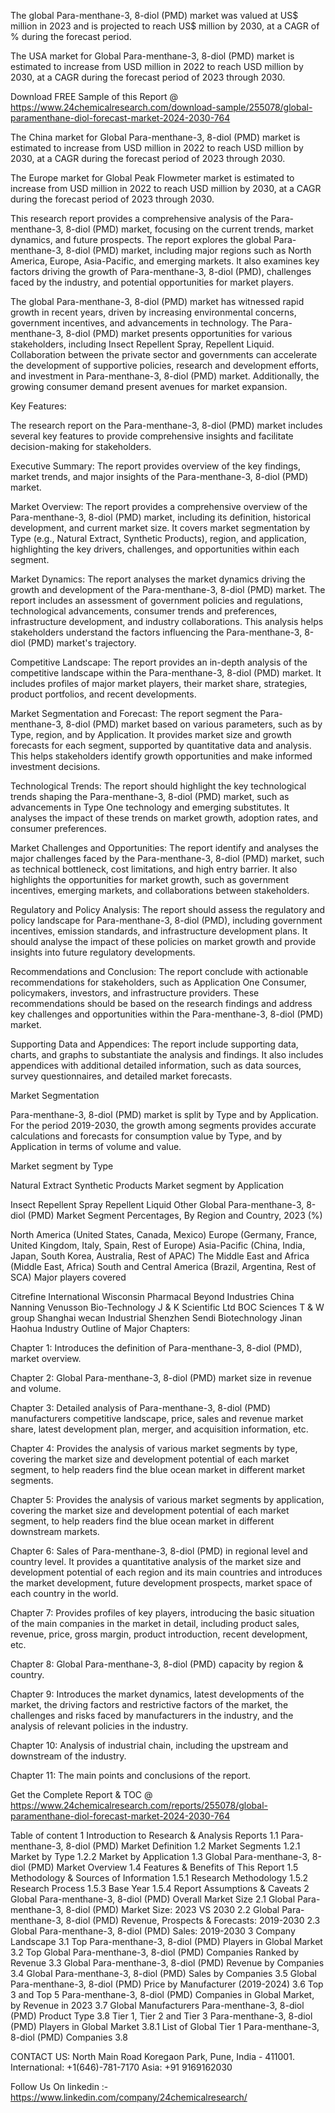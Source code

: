 The global Para-menthane-3, 8-diol (PMD) market was valued at US$ million in 2023 and is projected to reach US$ million by 2030, at a CAGR of % during the forecast period.

The USA market for Global Para-menthane-3, 8-diol (PMD) market is estimated to increase from USD million in 2022 to reach USD million by 2030, at a CAGR during the forecast period of 2023 through 2030.

Download FREE Sample of this Report @ https://www.24chemicalresearch.com/download-sample/255078/global-paramenthane-diol-forecast-market-2024-2030-764

The China market for Global Para-menthane-3, 8-diol (PMD) market is estimated to increase from USD million in 2022 to reach USD million by 2030, at a CAGR during the forecast period of 2023 through 2030.

The Europe market for Global Peak Flowmeter market is estimated to increase from USD million in 2022 to reach USD million by 2030, at a CAGR during the forecast period of 2023 through 2030.

This research report provides a comprehensive analysis of the Para-menthane-3, 8-diol (PMD) market, focusing on the current trends, market dynamics, and future prospects. The report explores the global Para-menthane-3, 8-diol (PMD) market, including major regions such as North America, Europe, Asia-Pacific, and emerging markets. It also examines key factors driving the growth of Para-menthane-3, 8-diol (PMD), challenges faced by the industry, and potential opportunities for market players.

The global Para-menthane-3, 8-diol (PMD) market has witnessed rapid growth in recent years, driven by increasing environmental concerns, government incentives, and advancements in technology. The Para-menthane-3, 8-diol (PMD) market presents opportunities for various stakeholders, including Insect Repellent Spray, Repellent Liquid. Collaboration between the private sector and governments can accelerate the development of supportive policies, research and development efforts, and investment in Para-menthane-3, 8-diol (PMD) market. Additionally, the growing consumer demand present avenues for market expansion.

Key Features:

The research report on the Para-menthane-3, 8-diol (PMD) market includes several key features to provide comprehensive insights and facilitate decision-making for stakeholders.

Executive Summary: The report provides overview of the key findings, market trends, and major insights of the Para-menthane-3, 8-diol (PMD) market.

Market Overview: The report provides a comprehensive overview of the Para-menthane-3, 8-diol (PMD) market, including its definition, historical development, and current market size. It covers market segmentation by Type (e.g., Natural Extract, Synthetic Products), region, and application, highlighting the key drivers, challenges, and opportunities within each segment.

Market Dynamics: The report analyses the market dynamics driving the growth and development of the Para-menthane-3, 8-diol (PMD) market. The report includes an assessment of government policies and regulations, technological advancements, consumer trends and preferences, infrastructure development, and industry collaborations. This analysis helps stakeholders understand the factors influencing the Para-menthane-3, 8-diol (PMD) market's trajectory.

Competitive Landscape: The report provides an in-depth analysis of the competitive landscape within the Para-menthane-3, 8-diol (PMD) market. It includes profiles of major market players, their market share, strategies, product portfolios, and recent developments.

Market Segmentation and Forecast: The report segment the Para-menthane-3, 8-diol (PMD) market based on various parameters, such as by Type, region, and by Application. It provides market size and growth forecasts for each segment, supported by quantitative data and analysis. This helps stakeholders identify growth opportunities and make informed investment decisions.

Technological Trends: The report should highlight the key technological trends shaping the Para-menthane-3, 8-diol (PMD) market, such as advancements in Type One technology and emerging substitutes. It analyses the impact of these trends on market growth, adoption rates, and consumer preferences.

Market Challenges and Opportunities: The report identify and analyses the major challenges faced by the Para-menthane-3, 8-diol (PMD) market, such as technical bottleneck, cost limitations, and high entry barrier. It also highlights the opportunities for market growth, such as government incentives, emerging markets, and collaborations between stakeholders.

Regulatory and Policy Analysis: The report should assess the regulatory and policy landscape for Para-menthane-3, 8-diol (PMD), including government incentives, emission standards, and infrastructure development plans. It should analyse the impact of these policies on market growth and provide insights into future regulatory developments.

Recommendations and Conclusion: The report conclude with actionable recommendations for stakeholders, such as Application One Consumer, policymakers, investors, and infrastructure providers. These recommendations should be based on the research findings and address key challenges and opportunities within the Para-menthane-3, 8-diol (PMD) market.

Supporting Data and Appendices: The report include supporting data, charts, and graphs to substantiate the analysis and findings. It also includes appendices with additional detailed information, such as data sources, survey questionnaires, and detailed market forecasts.

Market Segmentation

Para-menthane-3, 8-diol (PMD) market is split by Type and by Application. For the period 2019-2030, the growth among segments provides accurate calculations and forecasts for consumption value by Type, and by Application in terms of volume and value.

Market segment by Type

Natural Extract
Synthetic Products
Market segment by Application

Insect Repellent Spray
Repellent Liquid
Other
Global Para-menthane-3, 8-diol (PMD) Market Segment Percentages, By Region and Country, 2023 (%)

North America (United States, Canada, Mexico)
Europe (Germany, France, United Kingdom, Italy, Spain, Rest of Europe)
Asia-Pacific (China, India, Japan, South Korea, Australia, Rest of APAC)
The Middle East and Africa (Middle East, Africa)
South and Central America (Brazil, Argentina, Rest of SCA)
Major players covered

Citrefine International
Wisconsin Pharmacal
Beyond Industries China
Nanning Venusson Bio-Technology
J & K Scientific Ltd BOC Sciences
T & W group
Shanghai wecan Industrial
Shenzhen Sendi Biotechnology
Jinan Haohua Industry
Outline of Major Chapters:

Chapter 1: Introduces the definition of Para-menthane-3, 8-diol (PMD), market overview.

Chapter 2: Global Para-menthane-3, 8-diol (PMD) market size in revenue and volume.

Chapter 3: Detailed analysis of Para-menthane-3, 8-diol (PMD) manufacturers competitive landscape, price, sales and revenue market share, latest development plan, merger, and acquisition information, etc.

Chapter 4: Provides the analysis of various market segments by type, covering the market size and development potential of each market segment, to help readers find the blue ocean market in different market segments.

Chapter 5: Provides the analysis of various market segments by application, covering the market size and development potential of each market segment, to help readers find the blue ocean market in different downstream markets.

Chapter 6: Sales of Para-menthane-3, 8-diol (PMD) in regional level and country level. It provides a quantitative analysis of the market size and development potential of each region and its main countries and introduces the market development, future development prospects, market space of each country in the world.

Chapter 7: Provides profiles of key players, introducing the basic situation of the main companies in the market in detail, including product sales, revenue, price, gross margin, product introduction, recent development, etc.

Chapter 8: Global Para-menthane-3, 8-diol (PMD) capacity by region & country.

Chapter 9: Introduces the market dynamics, latest developments of the market, the driving factors and restrictive factors of the market, the challenges and risks faced by manufacturers in the industry, and the analysis of relevant policies in the industry.

Chapter 10: Analysis of industrial chain, including the upstream and downstream of the industry.

Chapter 11: The main points and conclusions of the report.

Get the Complete Report & TOC @ https://www.24chemicalresearch.com/reports/255078/global-paramenthane-diol-forecast-market-2024-2030-764

Table of content
1 Introduction to Research & Analysis Reports
1.1 Para-menthane-3, 8-diol (PMD) Market Definition
1.2 Market Segments
1.2.1 Market by Type
1.2.2 Market by Application
1.3 Global Para-menthane-3, 8-diol (PMD) Market Overview
1.4 Features & Benefits of This Report
1.5 Methodology & Sources of Information
1.5.1 Research Methodology
1.5.2 Research Process
1.5.3 Base Year
1.5.4 Report Assumptions & Caveats
2 Global Para-menthane-3, 8-diol (PMD) Overall Market Size
2.1 Global Para-menthane-3, 8-diol (PMD) Market Size: 2023 VS 2030
2.2 Global Para-menthane-3, 8-diol (PMD) Revenue, Prospects & Forecasts: 2019-2030
2.3 Global Para-menthane-3, 8-diol (PMD) Sales: 2019-2030
3 Company Landscape
3.1 Top Para-menthane-3, 8-diol (PMD) Players in Global Market
3.2 Top Global Para-menthane-3, 8-diol (PMD) Companies Ranked by Revenue
3.3 Global Para-menthane-3, 8-diol (PMD) Revenue by Companies
3.4 Global Para-menthane-3, 8-diol (PMD) Sales by Companies
3.5 Global Para-menthane-3, 8-diol (PMD) Price by Manufacturer (2019-2024)
3.6 Top 3 and Top 5 Para-menthane-3, 8-diol (PMD) Companies in Global Market, by Revenue in 2023
3.7 Global Manufacturers Para-menthane-3, 8-diol (PMD) Product Type
3.8 Tier 1, Tier 2 and Tier 3 Para-menthane-3, 8-diol (PMD) Players in Global Market
3.8.1 List of Global Tier 1 Para-menthane-3, 8-diol (PMD) Companies
3.8

CONTACT US:
North Main Road Koregaon Park, Pune, India - 411001.
International: +1(646)-781-7170
Asia: +91 9169162030

Follow Us On linkedin :- https://www.linkedin.com/company/24chemicalresearch/
